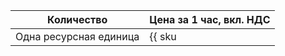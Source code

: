 | Количество | Цена за 1 час, вкл. НДС |
| --- | --- |
| Одна ресурсная единица | {{ sku|RUB|alb.balancer.active|string }} |
